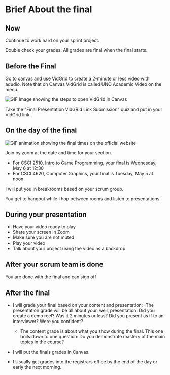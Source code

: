 # Brief About the final

## Now
Continue to work hard on your sprint project.

Double check your grades. All grades are final when the final starts.

## Before the Final
Go to canvas and use VidGrid to create a 2-minute or less video with adudio. Note that on Canvas VidGrid is called UNO Academic Video on the menu.

![GIF Image showing the steps to open VidGrid in Canvas](https://app.vidgrid.com/video/gif/ONyh0vzIwDF0.gif)

Take the "Final Presentation VidGRid Link Submission" quiz and put in your VidGrid link.

## On the day of the final

![GIF animation showing the final times on the official website](https://app.vidgrid.com/video/gif/C6mZrm9uzYDC.gif)

Join by zoom at the date and time for your section.
- For CSCI 2510, Intro to Game Programming, your final is Wednesday, May 6 at 12:30
- For CSCI 4620, Computer Graphics, your final is Tuesday, May 5 at noon.

I will put you in breakrooms based on your scrum group.

You get to hangout while I hop between rooms and listen to presentations.

## During your presentation

- Have your video ready to play
- Share your screen in Zoom
- Make sure you are not muted
- Play your video
- Talk about your project using the video as a backdrop

## After your scrum team is done

You are done with the final and can sign off

## After the final

- I will grade your final based on your content and presentation:
    -The presentation grade will be all about your, well, presentation. Did you create a demo reel? Was it 2 minutes or less? Did you present as if to an interviewer? Were you confident?
    - The content grade is about what you show during the final. This one boils down to one question: Do you demonstrate mastery of the main topics in the course? 
- I will put the finals grades in Canvas.

- I Usually get grades into the registrars office by the end of the day or early the next morning.



